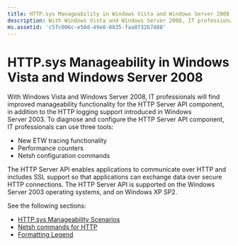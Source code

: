 ```yaml
---
title: HTTP.sys Manageability in Windows Vista and Windows Server 2008
description: With Windows Vista and Windows Server 2008, IT professionals will find improved manageability functionality for the HTTP Server API component, in addition to the HTTP logging support introduced in Windows Server 2003.
ms.assetid: 'c5fc006c-e50d-49e8-8835-faa0732b7d88'
---
```


# HTTP.sys Manageability in Windows Vista and Windows Server 2008

With Windows Vista and Windows Server 2008, IT professionals will find improved manageability functionality for the HTTP Server API component, in addition to the HTTP logging support introduced in Windows Server 2003. To diagnose and configure the HTTP Server API component, IT professionals can use three tools:

-   New ETW tracing functionality
-   Performance counters
-   Netsh configuration commands

The HTTP Server API enables applications to communicate over HTTP and includes SSL support so that applications can exchange data over secure HTTP connections. The HTTP Server API is supported on the Windows Server 2003 operating systems, and on Windows XP SP2.

See the following sections:

-   [HTTP.sys Manageability Scenarios](http-sys-manageability-scenarios.md)
-   [Netsh commands for HTTP](netsh-commands-for-http.md)
-   [Formatting Legend](formatting-legend.md)

 

 




